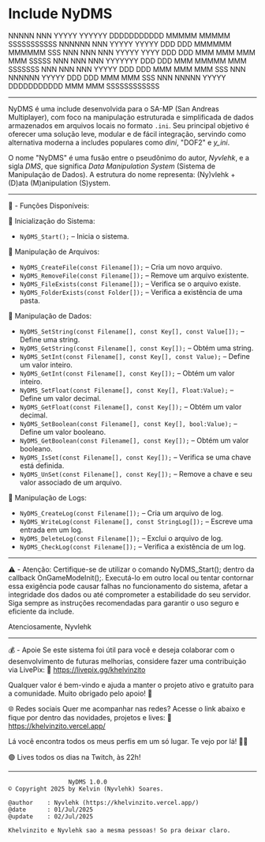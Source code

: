 # Include NyDMS

NNNNN    NNN     YYYYY   YYYYYY     DDDDDDDDDDD     MMMMM     MMMMM     SSSSSSSSSSS
NNNNNN   NNN      YYYYY  YYYYY      DDD      DDD    MMMMMM   MMMMMM    SSS
NNN NNN  NNN       YYYYY YYYY       DDD       DDD   MMM MMM MMM MMM     SSSSS
NNN NNN  NNN         YYYYYYY        DDD       DDD   MMM  MMMMM  MMM          SSSSSSS
NNN  NNN NNN          YYYYY         DDD       DDD   MMM   MMM   MMM               SSS
NNN   NNNNNN         YYYYY          DDD      DDD    MMM         MMM              SSS
NNN    NNNNN        YYYYY           DDDDDDDDDDD     MMM         MMM     SSSSSSSSSSSS

---

NyDMS é uma include desenvolvida para o SA-MP (San Andreas Multiplayer), com foco na manipulação estruturada e
simplificada de dados armazenados em arquivos locais no formato `.ini`. Seu principal objetivo é oferecer uma
solução leve, modular e de fácil integração, servindo como alternativa moderna a includes populares como
*dini*, "DOF2" e *y_ini*.

O nome "NyDMS" é uma fusão entre o pseudônimo do autor, *Nyvlehk*, e a sigla *DMS*, que significa
*Data Manipulation System* (Sistema de Manipulação de Dados). A estrutura do nome representa:
(Ny)vlehk + (D)ata (M)anipulation (S)ystem.

---

📂 - Funções Disponíveis:

🔹 Inicialização do Sistema:
- `NyDMS_Start();` – Inicia o sistema.

🔹 Manipulação de Arquivos:
- `NyDMS_CreateFile(const Filename[]);` – Cria um novo arquivo.
- `NyDMS_RemoveFile(const Filename[]);` – Remove um arquivo existente.
- `NyDMS_FileExists(const Filename[]);` – Verifica se o arquivo existe.
- `NyDMS_FolderExists(const Folder[]);` – Verifica a existência de uma pasta.

🔹 Manipulação de Dados:
- `NyDMS_SetString(const Filename[], const Key[], const Value[]);` – Define uma string.
- `NyDMS_GetString(const Filename[], const Key[]);` – Obtém uma string.
- `NyDMS_SetInt(const Filename[], const Key[], const Value);` – Define um valor inteiro.
- `NyDMS_GetInt(const Filename[], const Key[]);` – Obtém um valor inteiro.
- `NyDMS_SetFloat(const Filename[], const Key[], Float:Value);` – Define um valor decimal.
- `NyDMS_GetFloat(const Filename[], const Key[]);` – Obtém um valor decimal.
- `NyDMS_SetBoolean(const Filename[], const Key[], bool:Value);` – Define um valor booleano.
- `NyDMS_GetBoolean(const Filename[], const Key[]);` – Obtém um valor booleano.
- `NyDMS_IsSet(const Filename[], const Key[]);` – Verifica se uma chave está definida.
- `NyDMS_UnSet(const Filename[], const Key[]);` – Remove a chave e seu valor associado de um arquivo.

🔹 Manipulação de Logs:
- `NyDMS_CreateLog(const Filename[]);` – Cria um arquivo de log.
- `NyDMS_WriteLog(const Filename[], const StringLog[]);` – Escreve uma entrada em um log.
- `NyDMS_DeleteLog(const Filename[]);` – Exclui o arquivo de log.
- `NyDMS_CheckLog(const Filename[]);` – Verifica a existência de um log.

---

⚠️ - Atenção:
 Certifique-se de utilizar o comando NyDMS_Start(); dentro da callback OnGameModeInit();.
Executá-lo em outro local ou tentar contornar essa exigência pode causar falhas no funcionamento do sistema,
afetar a integridade dos dados ou até comprometer a estabilidade do seu servidor.
Siga sempre as instruções recomendadas para garantir o uso seguro e eficiente da include.

Atenciosamente,
Nyvlehk

---

💰 - Apoie
Se este sistema foi útil para você e deseja colaborar com o desenvolvimento de futuras melhorias, considere fazer uma contribuição via LivePix:
🔗 https://livepix.gg/khelvinzito

Qualquer valor é bem-vindo e ajuda a manter o projeto ativo e gratuito para a comunidade.
Muito obrigado pelo apoio! 🙏

🌐 Redes sociais
Quer me acompanhar nas redes? Acesse o link abaixo e fique por dentro das novidades, projetos e lives:
🔗 https://khelvinzito.vercel.app/

Lá você encontra todos os meus perfis em um só lugar.
Te vejo por lá! 📱✨

🟣 Lives todos os dias na Twitch, às 22h! 

---

```
                 NyDMS 1.0.0
© Copyright 2025 by Kelvin (Nyvlehk) Soares.

@author    : Nyvlehk (https://khelvinzito.vercel.app/)
@date      : 01/Jul/2025
@update    : 02/Jul/2025

Khelvinzito e Nyvlehk sao a mesma pessoas! So pra deixar claro.
```
